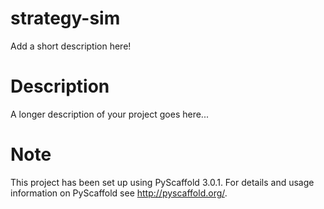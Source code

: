 strategy-sim
============


Add a short description here!


Description
===========

A longer description of your project goes here...


Note
====

This project has been set up using PyScaffold 3.0.1. For details and usage
information on PyScaffold see <http://pyscaffold.org/>.
